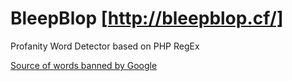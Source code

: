 # BleepBlop [http://bleepblop.cf/]
Profanity Word Detector based on PHP RegEx 

[Source of words banned by Google](https://github.com/RobertJGabriel/Google-profanity-words)
